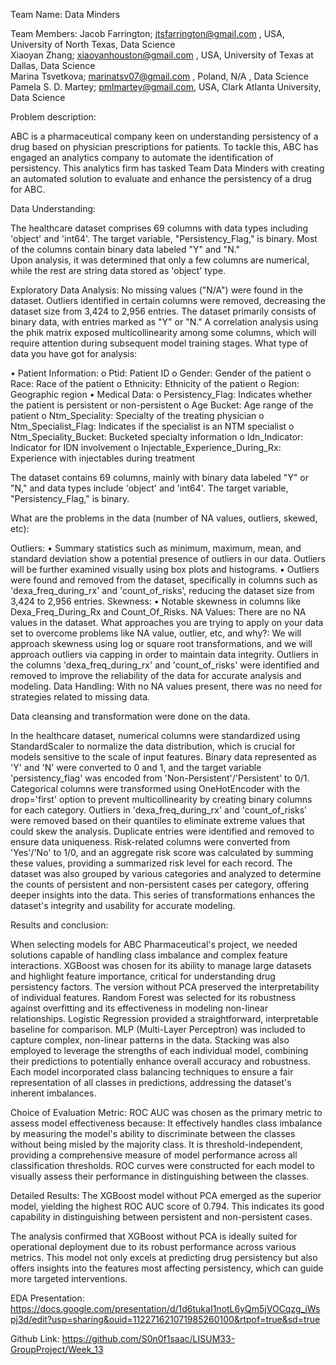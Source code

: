 Team Name: Data Minders 
 
Team Members: 
Jacob Farrington; jtsfarrington@gmail.com , USA, University of North Texas, Data Science   
Xiaoyan Zhang; xiaoyanhouston@gmail.com , USA, University of Texas at Dallas, Data Science   
Marina Tsvetkova; marinatsv07@gmail.com , Poland, N/A , Data Science    
Pamela S. D. Martey; pmlmartey@gmail.com, USA, Clark Atlanta University, Data Science   
 
Problem description: 
 
ABC is a pharmaceutical company keen on understanding persistency of a drug based on 
physician prescriptions for patients. To tackle this, ABC has engaged an analytics company to 
automate the identification of persistency. This analytics firm has tasked Team Data Minders 
with creating an automated solution to evaluate and enhance the persistency of a drug for ABC. 
 
Data Understanding:  
 
The healthcare dataset comprises 69 columns with data types including 'object' and 'int64'. The 
target variable, "Persistency_Flag," is binary. 
Most of the columns contain binary data labeled "Y" and "N."  
Upon analysis, it was determined that only a few columns are numerical, while the rest are string 
data stored as 'object' type. 

Exploratory Data Analysis: 
No missing values ("N/A") were found in the dataset. Outliers identified in certain columns were 
removed, decreasing the dataset size from 3,424 to 2,956 entries. 
The dataset primarily consists of binary data, with entries marked as "Y" or "N." 
A correlation analysis using the phik matrix exposed multicollinearity among some columns, 
which will require attention during subsequent model training stages. 
What type of data you have got for analysis: 
 
•  Patient Information: 
o  Ptid: Patient ID 
o  Gender: Gender of the patient 
o  Race: Race of the patient 
o  Ethnicity: Ethnicity of the patient 
o  Region: Geographic region 
•  Medical Data: 
o  Persistency_Flag: Indicates whether the patient is persistent or non-persistent 
o  Age Bucket: Age range of the patient 
o  Ntm_Speciality: Specialty of the treating physician 
o  Ntm_Specialist_Flag: Indicates if the specialist is an NTM specialist 
o  Ntm_Speciality_Bucket: Bucketed specialty information 
o  Idn_Indicator: Indicator for IDN involvement 
o  Injectable_Experience_During_Rx: Experience with injectables during treatment 
 
The dataset contains 69 columns, mainly with binary data labeled "Y" or "N," and data types 
include 'object' and 'int64'. The target variable, "Persistency_Flag," is binary. 
 
 
What are the problems in the data (number of NA values, outliers, skewed, etc): 
 
Outliers: 
•  Summary statistics such as minimum, maximum, mean, and standard deviation show a 
potential presence of outliers in our data. Outliers will be further examined visually using box 
plots and histograms. 
•  Outliers were found and removed from the dataset, specifically in columns such as 
'dexa_freq_during_rx' and 'count_of_risks', reducing the dataset size from 3,424 to 2,956 entries. 
Skewness: 
•  Notable skewness in columns like Dexa_Freq_During_Rx and Count_Of_Risks. 
NA Values: There are no NA values in the dataset. 
What approaches you are trying to apply on your data set to overcome problems like NA 
value, outlier, etc, and why?: 
We will approach skewness using log or square root transformations, and we will approach 
outliers via capping in order to maintain data integrity. Outliers in the columns 
'dexa_freq_during_rx' and 'count_of_risks' were identified and removed to improve the reliability 
of the data for accurate analysis and modeling. 
Data Handling: With no NA values present, there was no need for strategies related to missing 
data. 

Data cleansing and transformation were done on the data.

In the healthcare dataset, numerical columns were standardized using StandardScaler 
to normalize the data distribution, which is crucial for models sensitive to the scale of input features.
Binary data represented as 'Y' and 'N' were converted to 0 and 1, and the target variable 'persistency_flag'
was encoded from 'Non-Persistent'/'Persistent' to 0/1. Categorical columns were transformed using OneHotEncoder
with the drop='first' option to prevent multicollinearity by creating binary columns for each category. 
Outliers in 'dexa_freq_during_rx' and 'count_of_risks' were removed based on their quantiles to eliminate 
extreme values that could skew the analysis. Duplicate entries were identified and removed to ensure data uniqueness.
Risk-related columns were converted from 'Yes'/'No' to 1/0, and an aggregate risk score was calculated by summing these
values, providing a summarized risk level for each record. The dataset was also grouped by various categories and analyzed 
to determine the counts of persistent and non-persistent cases per category, offering deeper insights into the data. 
This series of transformations enhances the dataset's integrity and usability for accurate modeling.

Results and conclusion:


When selecting models for ABC Pharmaceutical's project, we needed solutions capable of handling class imbalance 
and complex feature interactions. XGBoost was chosen for its ability to manage large datasets and highlight feature importance, 
critical for understanding drug persistency factors. The version without PCA preserved the interpretability of individual 
features. Random Forest was selected for its robustness against overfitting and its effectiveness in modeling non-linear 
relationships. Logistic Regression provided a straightforward, interpretable baseline for comparison.
MLP (Multi-Layer Perceptron) was included to capture complex, non-linear patterns in the data. 
Stacking was also employed to leverage the strengths of each individual model, combining their predictions
to potentially enhance overall accuracy and robustness. Each model incorporated class balancing techniques 
to ensure a fair representation of all classes in predictions, addressing the dataset's inherent imbalances.

Choice of Evaluation Metric: ROC AUC was chosen as the primary metric to assess model effectiveness because:
It effectively handles class imbalance by measuring the model's ability to discriminate between the classes
without being misled by the majority class. It is threshold-independent, providing a comprehensive measure of 
model performance across all classification thresholds. ROC curves were constructed for each model to visually assess 
their performance in distinguishing between the classes.

Detailed Results: The XGBoost model without PCA emerged as the superior model, yielding the highest ROC AUC score of 0.794.
This indicates its good capability in distinguishing between persistent and non-persistent cases. 

The analysis confirmed that XGBoost without PCA is ideally suited for operational deployment due to its robust performance
across various metrics. This model not only excels at predicting drug persistency but also offers insights into the features
most affecting persistency, which can guide more targeted interventions.



EDA Presentation: 
https://docs.google.com/presentation/d/1d6tukaI1notL6yQm5jVOCqzg_iWspj3d/edit?usp=sharing&ouid=112271621071985260100&rtpof=true&sd=true

Github Link: 
https://github.com/S0n0f1saac/LISUM33-GroupProject/Week_13
